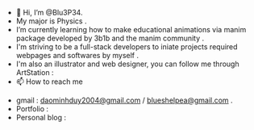 - 👋 Hi, I’m @Blu3P34.
- My major is Physics .
- I’m currently learning how to make educational animations via manim package developed by 3b1b and the manim community .
- I'm striving to be a full-stack developers to iniate projects required webpages and softwares by myself . 
- I'm also an illustrator and web designer, you can follow me through ArtStation :
- 📫 How to reach me 
+ gmail         : daominhduy2004@gmail.com / blueshelpea@gmail.com .
+ Portfolio     : 
+ Personal blog : 


